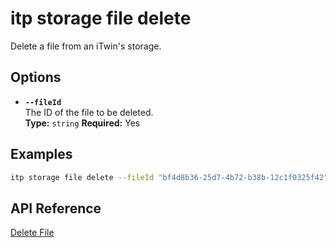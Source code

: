 # itp storage file delete

Delete a file from an iTwin's storage.

## Options

- **`--fileId`**  
  The ID of the file to be deleted.  
  **Type:** `string` **Required:** Yes

## Examples

```bash
itp storage file delete --fileId "bf4d8b36-25d7-4b72-b38b-12c1f0325f42"
```

## API Reference

[Delete File](https://developer.bentley.com/apis/storage/operations/delete-file/)
